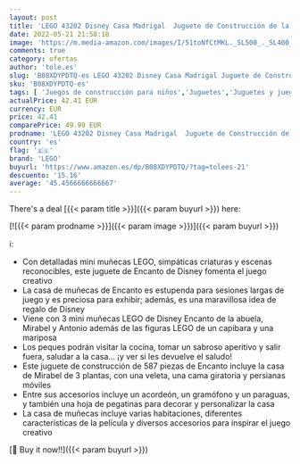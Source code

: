 ```yaml
---
layout: post
title: 'LEGO 43202 Disney Casa Madrigal  Juguete de Construcción de la Película Encanto  Casa de Muñecas  Idea de Regalo  Multicolor'
date: 2022-05-21 21:58:18
image: 'https://m.media-amazon.com/images/I/51toNfCtMKL._SL500_._SL400_.jpg'
comments: true
category: ofertas
author: 'tole.es'
slug: 'B08XDYPDTQ-es LEGO 43202 Disney Casa Madrigal Juguete de Construcción de...'
sku: 'B08XDYPDTQ-es'
tags: [ 'Juegos de construcción para niños','Juguetes','Juguetes y juegos','lego','🇪🇸', ]
actualPrice: 42.41 EUR
currency: EUR
price: 42.41
comparePrice: 49.99 EUR
prodname: 'LEGO 43202 Disney Casa Madrigal  Juguete de Construcción de la Película Encanto  Casa de Muñecas  Idea de Regalo  Multicolor'
country: 'es'
flag: '🇪🇸'
brand: 'LEGO'
buyurl: 'https://www.amazon.es/dp/B08XDYPDTQ/?tag=tolees-21'
descuento: '15.16'
average: '45.4566666666667'
---
```


There's a deal [{{< param title >}}]({{< param buyurl >}})  here:

[![{{< param prodname >}}]({{< param image >}})]({{< param buyurl >}})

ℹ️:

- Con detalladas mini muñecas LEGO, simpáticas criaturas y escenas reconocibles, este juguete de Encanto de Disney fomenta el juego creativo
- La casa de muñecas de Encanto es estupenda para sesiones largas de juego y es preciosa para exhibir; además, es una maravillosa idea de regalo de Disney
- Viene con 3 mini muñecas LEGO de Disney Encanto de la abuela, Mirabel y Antonio además de las figuras LEGO de un capibara y una mariposa
- Los peques podrán visitar la cocina, tomar un sabroso aperitivo y salir fuera, saludar a la casa... ¡y ver si les devuelve el saludo!
- Este juguete de construcción de 587 piezas de Encanto incluye la casa de Mirabel de 3 plantas, con una veleta, una cama giratoria y persianas móviles
- Entre sus accesorios incluye un acordeón, un gramófono y un paraguas, y también una hoja de pegatinas para decorar y personalizar la casa
- La casa de muñecas incluye varias habitaciones, diferentes características de la película y diversos accesorios para inspirar el juego creativo

[🛒 Buy it now!!]({{< param buyurl >}})
